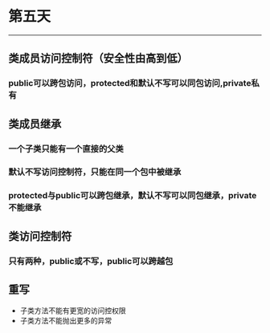 # 第五天
---
## 类成员访问控制符（安全性由高到低）
### public可以跨包访问，protected和默认不写可以同包访问,private私有 
## 类成员继承
### 一个子类只能有一个直接的父类
### 默认不写访问控制符，只能在同一个包中被继承
### protected与public可以跨包继承，默认不写可以同包继承，private不能继承
## 类访问控制符
### 只有两种，public或不写，public可以跨越包
## 重写
* 子类方法不能有更宽的访问控权限
* 子类方法不能抛出更多的异常
